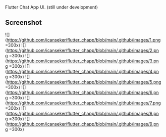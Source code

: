 Flutter Chat App UI. (still under development)

## Screenshot
![](https://github.com/icanseker/flutter_chapp/blob/main/.github/images/1.png =300x)
![](https://github.com/icanseker/flutter_chapp/blob/main/.github/images/2.png =300x)
![](https://github.com/icanseker/flutter_chapp/blob/main/.github/images/3.png =300x)
![](https://github.com/icanseker/flutter_chapp/blob/main/.github/images/4.png =300x)
![](https://github.com/icanseker/flutter_chapp/blob/main/.github/images/5.png =300x)
![](https://github.com/icanseker/flutter_chapp/blob/main/.github/images/6.png =300x)
![](https://github.com/icanseker/flutter_chapp/blob/main/.github/images/7.png =300x)
![](https://github.com/icanseker/flutter_chapp/blob/main/.github/images/8.png =300x)
![](https://github.com/icanseker/flutter_chapp/blob/main/.github/images/9.png =300x)